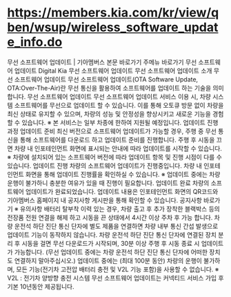 # https://members.kia.com/kr/view/qben/wsup/wireless_software_update_info.do

무선 소프트웨어 업데이트 | 기아멤버스
본문 바로가기
주메뉴 바로가기
무선 소프트웨어 업데이트
Digital Kia
무선 소프트웨어 업데이트
무선 소프트웨어 업데이트 소개
무선 소프트웨어 업데이트
무선 소프트웨어 업데이트(OTA Software Update, OTA:Over-The-Air)란 무선 통신을 활용하여
소프트웨어를 업데이트 하는 기술을 의미합니다.
무선 소프트웨어 업데이트
무선 소프트웨어 업데이트 서비스 이용 시, 차량 시스템 소프트웨어를 무선으로 업데이트 할 수 있습니다.
이를 통해 오토큐 방문 없이 차량을 최신 상태로 유지할 수 있으며, 차량의 성능 및 안정성을 향상시키고 새로운 기능을 경험할 수 있습니다.
※ 본 서비스는 일부 차종에 한하여 지원될 예정입니다.
업데이트 진행 과정
업데이트 준비
최신 버전으로 소프트웨어 업데이트가 가능할 경우, 주행 중 무선 통신을 통해 소프트웨어를 다운로드 하고 업데이트 준비를 진행합니다.
주행 후 시동을 끄면 차량 내 인포테인먼트 화면에 표시되는 안내에 따라 업데이트를 시작할 수 있습니다.
※ 차량에 설치되어 있는 소프트웨어 버전에 따라 업데이트 항목 및 진행 시점이 다를 수 있습니다.
업데이트 진행
차량의 소프트웨어 업데이트가 진행중입니다.
차량 내 인포테인먼트 화면을 통해 업데이트 진행률을 확인하실 수 있습니다.
※ 업데이트 중에는 차량 운행이 불가하니 충분한 여유가 있을 때 진행이 필요합니다.
업데이트 완료
차량의 소프트웨어 업데이트가 완료되었습니다.
업데이트 내용은 인포테인먼트 화면의 QR코드와 기아멤버스 홈페이지 내
공지사항 게시판을 통해 확인할 수 있습니다.
공지사항 바로가기
※ 유의사항
배터리 탈부착 이력 있는 경우, 차량 출고 후 추가 장착한 블랙박스 등의 전장품 전원 연결을 해제 하고 시동을 끈 상태에서 4시간 이상 주차 후 가능 합니다.
차량 운전석 하단 진단 통신 단자에 별도 제품을 연결하면 차량 내부 통신 간섭 발생으로 업데이트 기능이 동작하지 않습니다.
차량 운전석 하단 진단 통신 단자에 연결된 장치 분리 후 시동을 걸면 무선 다운로드가 시작되며, 30분 이상 주행 후 시동 종료 시
업데이트가 가능합니다.
(무선 업데이트 중에는 차량 운전석 하단 진단 통신 단자에 어떠한 장치도 연결하지 말아주십시오.)
업데이트 중에는 (최대 100분 동안) 차량의 운행이 불가하며, 모든 기능(전기차 고전압 배터리 충전 및 V2L 기능 포함)을 사용할 수 없습니다.
※ V2L : 전기차 양방향 충전 시스템
무선 소프트웨어 업데이트는 커넥티드 서비스 가입 후 기본 10년동안 제공됩니다.
